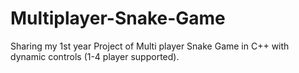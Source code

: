 # Multiplayer-Snake-Game
Sharing my 1st year Project of Multi player Snake Game in C++ with dynamic controls (1-4 player supported). 
